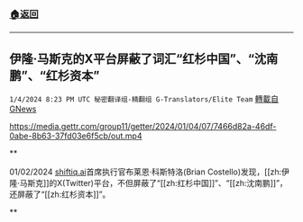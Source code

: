 ###  [:house:返回](README.md)
---


## 伊隆·马斯克的X平台屏蔽了词汇“红杉中国”、“沈南鹏”、“红杉资本”
`1/4/2024 8:23 PM UTC 秘密翻译组-精翻组 G-Translators/Elite Team` [轉載自GNews](https://gnews.org/articles/2184856)


https://media.gettr.com/group11/getter/2024/01/04/07/7466d82a-46df-0abe-8b63-37fd03e6f5cb/out.mp4


**

01/02/2024 [shiftiq.ai](https://www.facebook.com/shiftiqai-202693562917739/)首席执行官布莱恩·科斯特洛(Brian Costello)发现，[[zh:伊隆·马斯克]]的X(Twitter)平台，不但屏蔽了“[[zh:红杉中国]]”、“[[zh:沈南鹏]]”，还屏蔽了“[[zh:红杉资本]]”。

**
